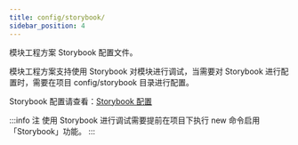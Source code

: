 ```yaml
---
title: config/storybook/
sidebar_position: 4
---
```


模块工程方案 Storybook 配置文件。

模块工程方案支持使用 Storybook 对模块进行调试，当需要对 Storybook 进行配置时，需要在项目 config/storybook 目录进行配置。

Storybook 配置请查看：[Storybook 配置](https://storybook.js.org/docs/react/configure/overview)

:::info 注
使用 Storybook 进行调试需要提前在项目下执行 new 命令启用「Storybook」功能。
:::

